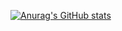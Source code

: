 [![Anurag's GitHub stats](https://github-readme-stats.vercel.app/api?username=smallLabel)](https://github.com/anuraghazra/github-readme-stats)
